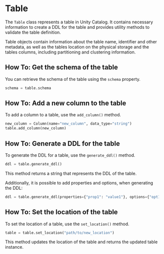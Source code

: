 # Table

The `Table` class represents a table in Unity Catalog. It contains necessary
information to create a DDL for the table and provides utility methods to
validate the table definition.

Table objects contain information about the table name, identifier and other
metadata, as well as the tables location on the physical storage and the tables
columns, including partitioning and clustering information.

## How To: Get the schema of the table

You can retrieve the schema of the table using the `schema` property.

```python
schema = table.schema
```

## How To: Add a new column to the table

To add a column to a table, use the `add_column()` method.

```python
new_column = Column(name="new_column", data_type="string")
table.add_column(new_column)
```

## How To: Generate a DDL for the table

To generate the DDL for a table, use the `generate_ddl()` method.

```python
ddl = table.generate_ddl()
```

This method returns a string that represents the DDL of the table.

Additionally, it is possible to add properties and options, when generating the
DDL:

```python
ddl = table.generate_ddl(properties={"prop1": "value1"}, options={"opt1": "value1"})
```

## How To: Set the location of the table

To set the location of a table, use the `set_location()` method.

```python
table = table.set_location("path/to/new_location")
```

This method updates the location of the table and returns the updated table
instance.
